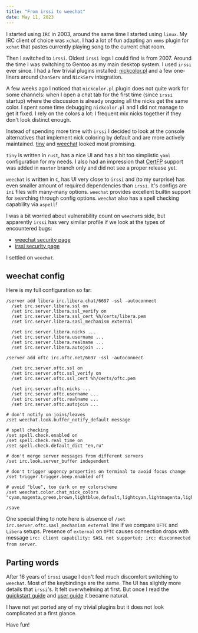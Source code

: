 ```yaml
---
title: "From irssi to weechat"
date: May 11, 2023
---
```


I started using `IRC` in 2003, around the same time I started using
`linux`. My IRC client of choice was `xchat`. I had a lot of fun
adapting an `xmms` plugin for `xchat` that pastes currently playing
song to the current chat room.

Then I switched to `irssi`. Oldest `irssi` logs I could find is from
2007. Around the time I was switching to Gentoo as my main desktop
system. I used `irssi` ever since. I had a few trivial plugins
installed: [nickcolor.pl](https://github.com/irssi/scripts.irssi.org/blob/master/scripts/nickcolor.pl)
and a few one-liners around `ChanServ` and `NickServ` integration.

A few weeks ago I noticed that `nickcolor.pl` plugin does not quite
work for some channels: when I open a chat tab for the first time (since
`irssi` startup) where the discussion is already ongoing all the
nicks get the same color. I spent some time debugging `nickcolor.pl`
and I did not manage to get it fixed. I rely on the colors a lot: I
frequent mix nicks together if they don't look distinct enough.

Instead of spending more time with `irssi` I decided to look at the
console alternatives that implement nick coloring by default and are
more actively maintained. [tiny](https://github.com/osa1/tiny) and
[weechat](https://weechat.org/) looked most promising.

`tiny` is written in `rust`, has a nice UI and has a bit too simplistic
`yaml` configuration for my needs. I also had an impression that
[CertFP](https://libera.chat/guides/certfp) support was added in
`master` branch only and did not see a proper release yet.

`weechat` is written in `C`, has UI very close to `irssi` and (to my
surprise) has even smaller amount of required dependencies than `irssi`.
It's configs are `ini` files with many-many options. `weechat` provides
excellent builtin support for searching through config options.
`weechat` also has a spell checking capability via `aspell`!

I was a bit worried about vulnerability count on `weechat`s side, but
apparently `irssi` has very similar profile if we look at the types of
encountered bugs:

- [weechat security page](https://weechat.org/doc/weechat/security/)
- [irssi security page](https://irssi.org/security/)

I settled on `weechat`.

## weechat config

Here is my full configuration so far:

```
/server add libera irc.libera.chat/6697 -ssl -autoconnect
  /set irc.server.libera.ssl on
  /set irc.server.libera.ssl_verify on
  /set irc.server.libera.ssl_cert %h/certs/libera.pem
  /set irc.server.libera.sasl_mechanism external

  /set irc.server.libera.nicks ...
  /set irc.server.libera.username ...
  /set irc.server.libera.realname ...
  /set irc.server.libera.autojoin ...

/server add oftc irc.oftc.net/6697 -ssl -autoconnect

  /set irc.server.oftc.ssl on
  /set irc.server.oftc.ssl_verify on
  /set irc.server.oftc.ssl_cert %h/certs/oftc.pem

  /set irc.server.oftc.nicks ...
  /set irc.server.oftc.username ...
  /set irc.server.oftc.realname ...
  /set irc.server.oftc.autojoin ...

# don't notify on joins/leaves
/set weechat.look.buffer_notify_default message

# spell checking
/set spell.check.enabled on
/set spell.check.real_time on
/set spell.check.default_dict "en,ru"

# don't merge server messages from different servers
/set irc.look.server_buffer independent

# don't trigger upgency properties on terminal to avoid focus change
/set trigger.trigger.beep.enabled off

# avoid "blue", too dark on my colorscheme
/set weechat.color.chat_nick_colors "cyan,magenta,green,brown,lightblue,default,lightcyan,lightmagenta,lightgreen"

/save
```

One special thing to note here is absence of
`/set irc.server.oftc.sasl_mechanism external` line if we compare `OFTC`
and `Libera` setups. Presence of `external` on `OFTC` causes connection
drops with message `irc: client capability: SASL not supported; irc: disconnected from server`.

## Parting words

After 16 years of `irssi` usage I don't feel much discomfort switching
to `weechat`. Most of the keybindings are the same. The UI has slightly
more details that `irssi`'s. It felt overwhelming at first. But once I
read the [quickstart guide](https://weechat.org/files/doc/stable/weechat_quickstart.en.html)
and [user guide](https://weechat.org/files/doc/stable/weechat_user.en.html)
it became natural.

I have not yet ported any of my trivial plugins but it does not look
complicated at a first glance.

Have fun!
